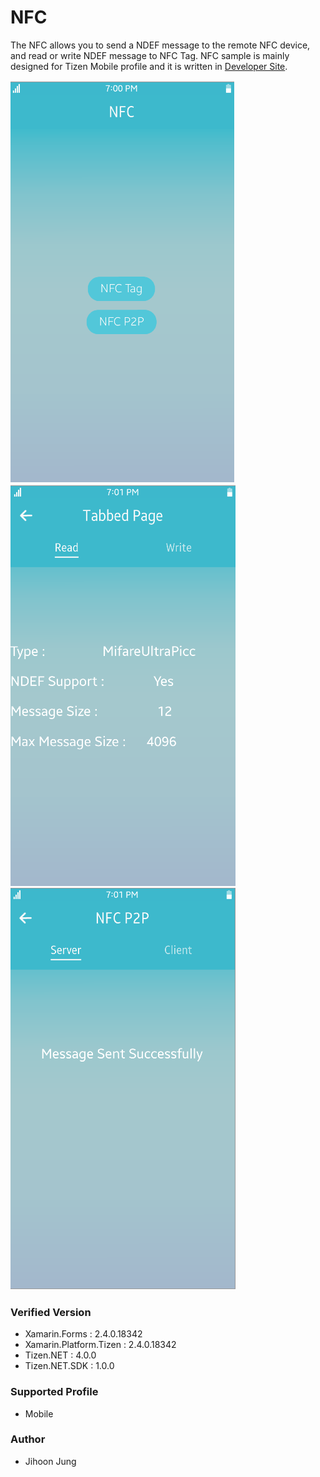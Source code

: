 # NFC
The NFC allows you to send a NDEF message to the remote NFC device, and read or write NDEF message to NFC Tag.
NFC sample is mainly designed for Tizen Mobile profile and it is written in [Developer Site](https://developer.tizen.org/development/guides/native-application/connectivity-and-wireless/nfc).

![MainPage](./Screenshots/Tizen/nfc1.png)
![TagPage](./Screenshots/Tizen/nfc2.png)
![P2pPage](./Screenshots/Tizen/nfc3.png)


### Verified Version
* Xamarin.Forms : 2.4.0.18342
* Xamarin.Platform.Tizen : 2.4.0.18342
* Tizen.NET : 4.0.0
* Tizen.NET.SDK : 1.0.0


### Supported Profile
* Mobile

### Author
* Jihoon Jung
